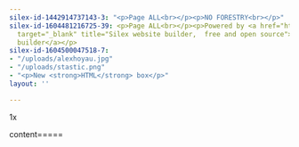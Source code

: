 ```yaml
---
silex-id-1442914737143-3: "<p>Page ALL<br></p><p>NO FORESTRY<br></p>"
silex-id-1604481216725-39: <p>Page ALL<br></p><p>Powered by <a href="https://www.silex.me/"
  target="_blank" title="Silex website builder,  free and open source">Silex website
  builder</a></p>
silex-id-1604500047518-7:
- "/uploads/alexhoyau.jpg"
- "/uploads/stastic.png"
- "<p>New <strong>HTML</strong> box</p>"
layout: ''

---
```

1x

content=====